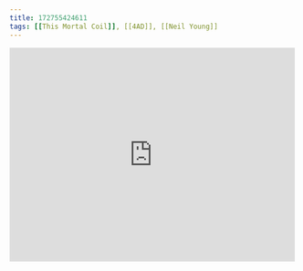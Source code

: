 ```yaml
---
title: 172755424611
tags: [[This Mortal Coil]], [[4AD]], [[Neil Young]]
---
```

<iframe allow="accelerometer; autoplay; clipboard-write; encrypted-media; gyroscope; picture-in-picture" allowfullscreen="" frameborder="0" height="375" id="youtube_iframe" src="https://www.youtube.com/embed/EyX4yRyrt0I?feature=oembed&amp;enablejsapi=1&amp;origin=https://safe.txmblr.com&amp;wmode=opaque" width="500"></iframe>